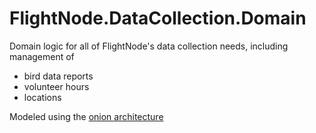 ﻿# FlightNode.DataCollection.Domain

Domain logic for all of FlightNode's data collection needs, including management of

* bird data reports
* volunteer hours
* locations

Modeled using the [onion architecture](http://jeffreypalermo.com/blog/the-onion-architecture-part-1/)